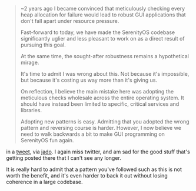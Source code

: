 > ~2 years ago I became convinced that meticulously checking every heap allocation for failure would lead to robust GUI applications that don't fall apart under resource pressure. 
> 
> Fast-forward to today, we have made the SerenityOS codebase significantly uglier and less pleasant to work on as a direct result of pursuing this goal. 
> 
> At the same time, the sought-after robustness remains a hypothetical mirage. 
> 
> It's time to admit I was wrong about this. Not because it's impossible, but because it's costing us way more than it's giving us. 
> 
> On reflection, I believe the main mistake here was adopting the meticulous checks wholesale across the entire operating system. It should have instead been limited to specific, critical services and libraries. 
> 
> Adopting new patterns is easy. Admitting that you adopted the wrong pattern and reversing course is harder. However, I now believe we need to walk backwards a bit to make GUI programming on SerenityOS fun again.

in a [tweet](https://twitter.com/awesomekling/status/1690769829198704640?s=12), via [jado](https://notado.app/feeds/jado/software-development). I again miss twitter, and am sad for the good stuff that's getting posted there that I can't see any longer.

It is really hard to admit that a pattern you've followed such as this is not worth the benefit, and it's even harder to back it out without losing coherence in a large codebase.